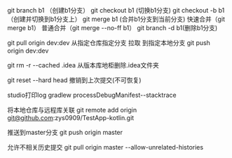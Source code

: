 git branch b1 （创建b1分支）
git checkout b1	(切换b1分支)
git checkout -b b1（创建并切换到b1分支上）
git merge b1	(合并b1分支到当前分支)
	快速合并（git merge b1） 
    	普通合并（git merge --no-ff b1）
git branch -d b1(删除b1分支)

git pull origin dev:dev 从指定仓库指定分支 拉取 到指定本地分支
git push origin dev:dev 

git rm -r --cached .idea 从版本库地柜删除.idea文件夹

git reset --hard head 撤销到上次提交(不可恢复)


 studio打印log   gradlew processDebugManifest--stacktrace

将本地仓库与远程库关联
git remote add origin git@github.com:zys0909/TestApp-kotlin.git

推送到master分支
git push origin master 

允许不相关历史提交
git pull origin master --allow-unrelated-histories 